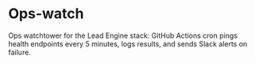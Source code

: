 # Ops-watch
Ops watchtower for the Lead Engine stack: GitHub Actions cron pings health endpoints every 5 minutes, logs results, and sends Slack alerts on failure.
